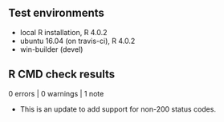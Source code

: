 ## Test environments
* local R installation, R 4.0.2
* ubuntu 16.04 (on travis-ci), R 4.0.2
* win-builder (devel)

## R CMD check results

0 errors | 0 warnings | 1 note

* This is an update to add support for non-200 status codes.

